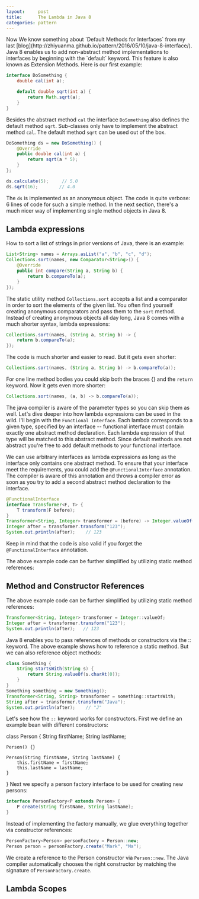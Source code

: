 ```yaml
---
layout:     post
title:      The Lambda in Java 8
categories: pattern
---
```


<link rel="stylesheet" type="text/css" href="/js/prettify/css/github.css" />
Now We know something about `Default Methods for Interfaces` from my last [blog](http://zhiyuanma.github.io/pattern/2016/05/10/java-8-interface/).
Java 8 enables us to add non-abstract method implementations to interfaces by beginning with the `default` keyword. This feature is also known as Extension Methods. Here is our first example:

```java
interface DoSomething {
    double cal(int a);

    default double sqrt(int a) {
        return Math.sqrt(a);
    }
}
```

Besides the abstract method `cal` the interface `DoSomething` also defines the default method `sqrt`. 
Sub-classes only have to implement the abstract method `cal`. The default method `sqrt` can be used out of the box.

```java
DoSomething ds = new DoSomething() {
    @Override
    public double cal(int a) {
        return sqrt(a * 5);
    }
};

ds.calculate(5);     // 5.0
ds.sqrt(16);        // 4.0
```

The `ds` is implemented as an anonymous object. The code is quite verbose: 6 lines of code for such a simple method. 
In the next section, there's a much nicer way of implementing single method objects in Java 8.

## Lambda expressions
How to sort a list of strings in prior versions of Java, there is an example:

```java
List<String> names = Arrays.asList("a", "b", "c", "d");
Collections.sort(names, new Comparator<String>() {
    @Override
    public int compare(String a, String b) {
        return b.compareTo(a);
    }
});
```

The static utility method `Collections.sort` accepts a list and a comparator in order to sort the elements of the given list. 
You often find yourself creating anonymous comparators and pass them to the `sort` method.
Instead of creating anonymous objects all day long, Java 8 comes with a much shorter syntax, lambda expressions:

```java
Collections.sort(names, (String a, String b) -> {
    return b.compareTo(a);
});
```

The code is much shorter and easier to read. But it gets even shorter:

```java
Collections.sort(names, (String a, String b) -> b.compareTo(a));
```

For one line method bodies you could skip both the braces {} and the `return` keyword. Now it gets even more shorter:

```java
Collections.sort(names, (a, b) -> b.compareTo(a));
```

The java compiler is aware of the parameter types so you can skip them as well. 
Let's dive deeper into how lambda expressions can be used in the wild. I'll begin with the `Functional Interface`.
Each lambda corresponds to a given type, specified by an interface -- functional interface must contain exactly one abstract method declaration. 
Each lambda expression of that type will be matched to this abstract method. Since default methods are not abstract you're free to add default methods to your functional interface.

We can use arbitrary interfaces as lambda expressions as long as the interface only contains one abstract method. 
To ensure that your interface meet the requirements, you could add the `@FunctionalInterface` annotation. 
The compiler is aware of this annotation and throws a compiler error as soon as you try to add a second abstract method declaration to the interface.

```java
@FunctionalInterface
interface Transformer<F, T> {
    T transform(F before);
}
Transformer<String, Integer> transformer = (before) -> Integer.valueOf(before);
Integer after = transformer.transform("123");
System.out.println(after);    // 123
```

Keep in mind that the code is also valid if you forget the `@FunctionalInterface` annotation.

The above example code can be further simplified by utilizing static method references:


## Method and Constructor References
The above example code can be further simplified by utilizing static method references:

```java
Transformer<String, Integer> transformer = Integer::valueOf;
Integer after = transformer.transform("123");
System.out.println(after);   // 123
```

Java 8 enables you to pass references of methods or constructors via the :: keyword. 
The above example shows how to reference a static method. But we can also reference object methods:

```java
class Something {
    String startsWith(String s) {
        return String.valueOf(s.charAt(0));
    }
}
Something something = new Something();
Transformer<String, String> transformer = something::startsWith;
String after = transformer.transform("Java");
System.out.println(after);    // "J"
```

Let's see how the `::` keyword works for constructors. First we define an example bean with different constructors:

class Person {
    String firstName;
    String lastName;

    Person() {}

    Person(String firstName, String lastName) {
        this.firstName = firstName;
        this.lastName = lastName;
    }
}
Next we specify a person factory interface to be used for creating new persons:

```java
interface PersonFactory<P extends Person> {
    P create(String firstName, String lastName);
}
```

Instead of implementing the factory manually, we glue everything together via constructor references:

```java
PersonFactory<Person> personFactory = Person::new;
Person person = personFactory.create("Mark", "Ma");
```

We create a reference to the Person constructor via `Person::new`. The Java compiler automatically chooses the right constructor by matching the signature of `PersonFactory.create`.

## Lambda Scopes